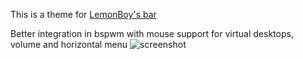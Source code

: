 This is a theme for [LemonBoy's bar](https://github.com/LemonBoy/bar)

Better integration in bspwm with mouse support for virtual desktops, volume and horizontal menu
![screenshot](http://i.imgur.com/kz5HzyT.png)

